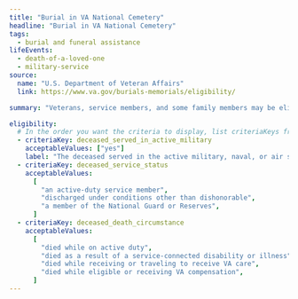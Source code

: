 ```yaml
---
title: "Burial in VA National Cemetery"
headline: "Burial in VA National Cemetery"
tags:
  - burial and funeral assistance
lifeEvents:
  - death-of-a-loved-one
  - military-service
source:
  name: "U.S. Department of Veteran Affairs"
  link: https://www.va.gov/burials-memorials/eligibility/

summary: "Veterans, service members, and some family members may be eligible for burial in a VA national cemetery."

eligibility:
  # In the order you want the criteria to display, list criteriaKeys from the csv here, each followed by a comma-separated list of which values indicate eligibility for that criteria. Wrap individual values in quotes if they have inner commas.
  - criteriaKey: deceased_served_in_active_military
    acceptableValues: ["yes"]
    label: "The deceased served in the active military, naval, or air service."
  - criteriaKey: deceased_service_status
    acceptableValues:
      [
        "an active-duty service member",
        "discharged under conditions other than dishonorable",
        "a member of the National Guard or Reserves",
      ]
  - criteriaKey: deceased_death_circumstance
    acceptableValues:
      [
        "died while on active duty",
        "died as a result of a service-connected disability or illness",
        "died while receiving or traveling to receive VA care",
        "died while eligible or receiving VA compensation",
      ]
---
```

